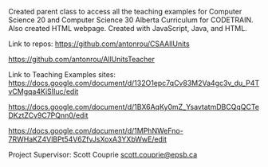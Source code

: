 Created parent class to access all the teaching examples for Computer Science 20 and Computer Science 30 Alberta Curriculum for CODETRAIN. Also created HTML webpage.
Created with JavaScript, Java, and HTML.

Link to repos: 
https://github.com/antonrou/CSAAllUnits

https://github.com/antonrou/AllUnitsTeacher

Link to Teaching Examples sites:
https://docs.google.com/document/d/132O1epc7qCv83M2Va4gc3v_du_P4TvCMgqa4KiSIIuc/edit


https://docs.google.com/document/d/1BX6AqKy0mZ_YsavtatmDBCQqQCTeDKztZCv9C7PQnn0/edit


https://docs.google.com/document/d/1MPhNWeFno-7RWHaKZ4VlBPt54V6ZfvJsXoxA3YXbWwE/edit

Project Supervisor: Scott Couprie scott.couprie@epsb.ca

